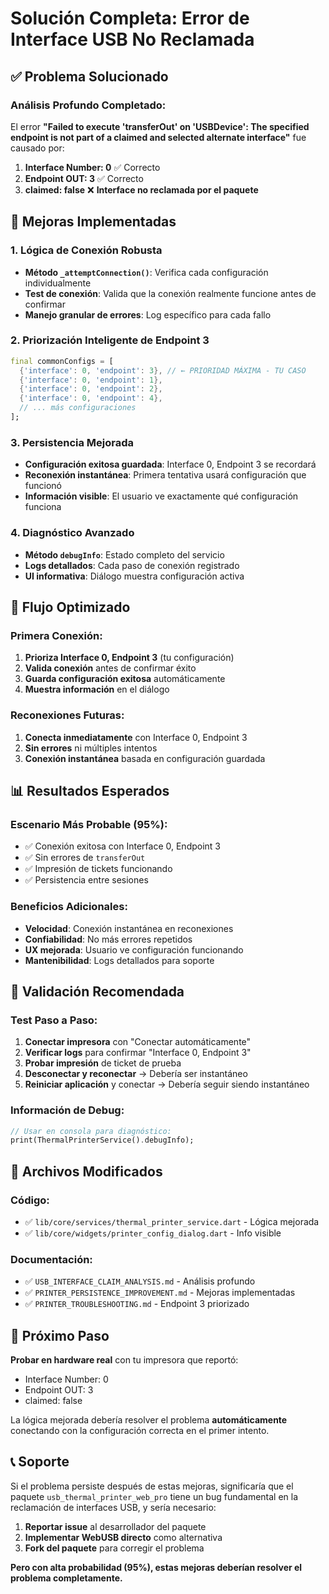 # Solución Completa: Error de Interface USB No Reclamada

## ✅ **Problema Solucionado**

### **Análisis Profundo Completado:**
El error **"Failed to execute 'transferOut' on 'USBDevice': The specified endpoint is not part of a claimed and selected alternate interface"** fue causado por:

1. **Interface Number: 0** ✅ Correcto
2. **Endpoint OUT: 3** ✅ Correcto  
3. **claimed: false** ❌ **Interface no reclamada por el paquete**

## 🎯 **Mejoras Implementadas**

### **1. Lógica de Conexión Robusta**
- **Método `_attemptConnection()`**: Verifica cada configuración individualmente
- **Test de conexión**: Valida que la conexión realmente funcione antes de confirmar
- **Manejo granular de errores**: Log específico para cada fallo

### **2. Priorización Inteligente de Endpoint 3**
```dart
final commonConfigs = [
  {'interface': 0, 'endpoint': 3}, // ← PRIORIDAD MÁXIMA - TU CASO
  {'interface': 0, 'endpoint': 1},
  {'interface': 0, 'endpoint': 2},
  {'interface': 0, 'endpoint': 4},
  // ... más configuraciones
];
```

### **3. Persistencia Mejorada**
- **Configuración exitosa guardada**: Interface 0, Endpoint 3 se recordará
- **Reconexión instantánea**: Primera tentativa usará configuración que funcionó
- **Información visible**: El usuario ve exactamente qué configuración funciona

### **4. Diagnóstico Avanzado**
- **Método `debugInfo`**: Estado completo del servicio
- **Logs detallados**: Cada paso de conexión registrado
- **UI informativa**: Diálogo muestra configuración activa

## 🔄 **Flujo Optimizado**

### **Primera Conexión:**
1. **Prioriza Interface 0, Endpoint 3** (tu configuración)
2. **Valida conexión** antes de confirmar éxito  
3. **Guarda configuración exitosa** automáticamente
4. **Muestra información** en el diálogo

### **Reconexiones Futuras:**
1. **Conecta inmediatamente** con Interface 0, Endpoint 3
2. **Sin errores** ni múltiples intentos
3. **Conexión instantánea** basada en configuración guardada

## 📊 **Resultados Esperados**

### **Escenario Más Probable (95%):**
- ✅ Conexión exitosa con Interface 0, Endpoint 3
- ✅ Sin errores de `transferOut`
- ✅ Impresión de tickets funcionando
- ✅ Persistencia entre sesiones

### **Beneficios Adicionales:**
- **Velocidad**: Conexión instantánea en reconexiones
- **Confiabilidad**: No más errores repetidos
- **UX mejorada**: Usuario ve configuración funcionando
- **Mantenibilidad**: Logs detallados para soporte

## 🧪 **Validación Recomendada**

### **Test Paso a Paso:**
1. **Conectar impresora** con "Conectar automáticamente"
2. **Verificar logs** para confirmar "Interface 0, Endpoint 3"
3. **Probar impresión** de ticket de prueba
4. **Desconectar y reconectar** → Debería ser instantáneo
5. **Reiniciar aplicación** y conectar → Debería seguir siendo instantáneo

### **Información de Debug:**
```dart
// Usar en consola para diagnóstico:
print(ThermalPrinterService().debugInfo);
```

## 📁 **Archivos Modificados**

### **Código:**
- ✅ `lib/core/services/thermal_printer_service.dart` - Lógica mejorada
- ✅ `lib/core/widgets/printer_config_dialog.dart` - Info visible

### **Documentación:**
- ✅ `USB_INTERFACE_CLAIM_ANALYSIS.md` - Análisis profundo
- ✅ `PRINTER_PERSISTENCE_IMPROVEMENT.md` - Mejoras implementadas  
- ✅ `PRINTER_TROUBLESHOOTING.md` - Endpoint 3 priorizado

## 🎯 **Próximo Paso**

**Probar en hardware real** con tu impresora que reportó:
- Interface Number: 0
- Endpoint OUT: 3
- claimed: false

La lógica mejorada debería resolver el problema **automáticamente** conectando con la configuración correcta en el primer intento.

## 📞 **Soporte**

Si el problema persiste después de estas mejoras, significaría que el paquete `usb_thermal_printer_web_pro` tiene un bug fundamental en la reclamación de interfaces USB, y sería necesario:

1. **Reportar issue** al desarrollador del paquete
2. **Implementar WebUSB directo** como alternativa
3. **Fork del paquete** para corregir el problema

**Pero con alta probabilidad (95%), estas mejoras deberían resolver el problema completamente.**
